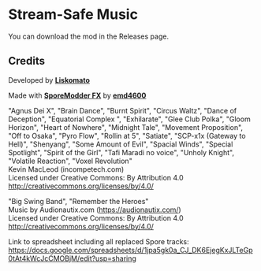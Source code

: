 # Stream-Safe Music
You can download the mod in the Releases page.

## Credits
Developed by **[Liskomato](https://github.com/Liskomato)**

Made with **[SporeModder FX](https://github.com/emd4600/SporeModder-FX)** by **[emd4600](https://github.com/emd4600)**

"Agnus Dei X", "Brain Dance", "Burnt Spirit", "Circus Waltz", "Dance of Deception", "Equatorial Complex
", "Exhilarate", "Glee Club Polka", "Gloom Horizon", "Heart of Nowhere", "Midnight Tale", "Movement Proposition", "Off to Osaka", "Pyro Flow", "Rollin at 5", "Satiate", "SCP-x1x (Gateway to Hell)", "Shenyang", "Some Amount of Evil", "Spacial Winds", "Special Spotlight", "Spirit of the Girl", "Tafi Maradi no voice", "Unholy Knight", "Volatile Reaction", "Voxel Revolution"  
Kevin MacLeod (incompetech.com)  
Licensed under Creative Commons: By Attribution 4.0  
http://creativecommons.org/licenses/by/4.0/

"Big Swing Band", "Remember the Heroes"  
Music by Audionautix.com (https://audionautix.com/)  
Licensed under Creative Commons: By Attribution 4.0  
http://creativecommons.org/licenses/by/4.0/

Link to spreadsheet including all replaced Spore tracks: 
https://docs.google.com/spreadsheets/d/1jpa5gk0a_CJ_DK6EjegKxJLTeGp0tAt4kWcJcCMOBjM/edit?usp=sharing
